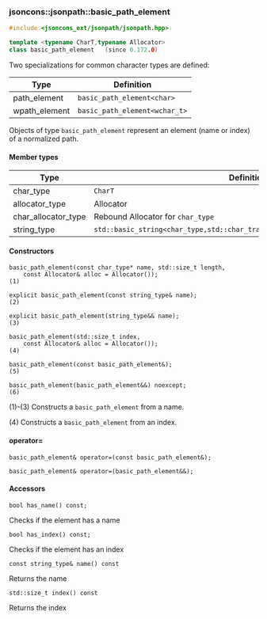 ### jsoncons::jsonpath::basic_path_element

```cpp
#include <jsoncons_ext/jsonpath/jsonpath.hpp>

template <typename CharT,typename Allocator>
class basic_path_element   (since 0.172.0)
```

Two specializations for common character types are defined:

Type      |Definition
----------|------------------------------
path_element   |`basic_path_element<char>` 
wpath_element  |`basic_path_element<wchar_t>`

Objects of type `basic_path_element` represent an element (name or index) of a normalized path.

#### Member types
Type        |Definition
------------|------------------------------
char_type   | `CharT`
allocator_type | Allocator
char_allocator_type | Rebound Allocator for `char_type`
string_type | `std::basic_string<char_type,std::char_traits<char_type>,char_allocator_type>`

#### Constructors

    basic_path_element(const char_type* name, std::size_t length, 
        const Allocator& alloc = Allocator());                                      (1)

    explicit basic_path_element(const string_type& name);                           (2)

    explicit basic_path_element(string_type&& name);                                (3)

    basic_path_element(std::size_t index, 
        const Allocator& alloc = Allocator());                                      (4)           

    basic_path_element(const basic_path_element&);                                  (5)

    basic_path_element(basic_path_element&&) noexcept;                              (6)

(1)-(3) Constructs a `basic_path_element` from a name.

(4) Constructs a `basic_path_element` from an index.

#### operator=

    basic_path_element& operator=(const basic_path_element&);

    basic_path_element& operator=(basic_path_element&&);

#### Accessors

    bool has_name() const;
Checks if the element has a name

    bool has_index() const;
Checks if the element has an index

    const string_type& name() const
Returns the name 

    std::size_t index() const 
Returns the index


